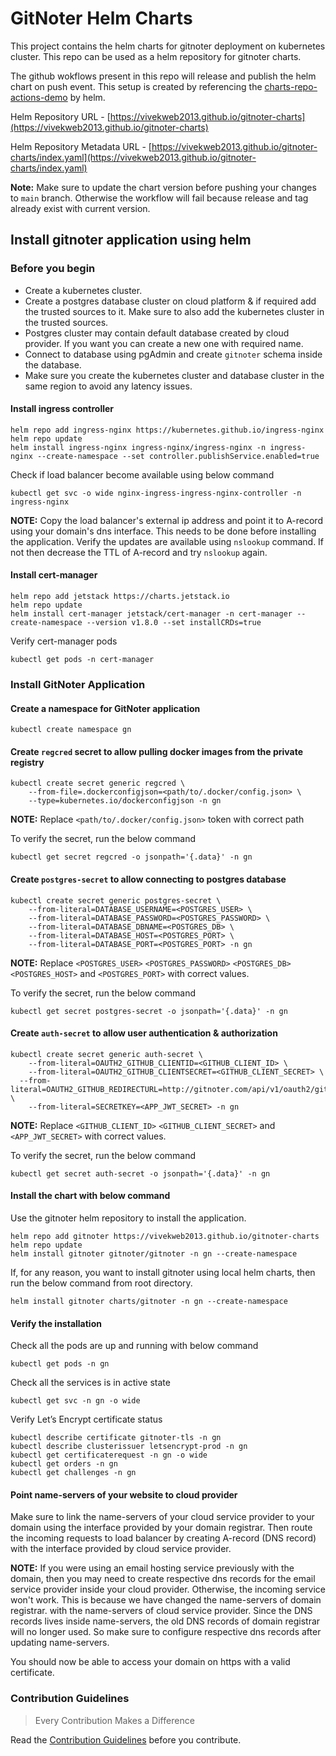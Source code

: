 # GitNoter Helm Charts
This project contains the helm charts for gitnoter deployment on kubernetes cluster. This repo can be used as a helm repository for gitnoter charts.

The github wokflows present in this repo will release and publish the helm chart on push event. This setup is created by referencing the [charts-repo-actions-demo](https://github.com/helm/charts-repo-actions-demo) by helm.

Helm Repository URL - [https://vivekweb2013.github.io/gitnoter-charts](https://vivekweb2013.github.io/gitnoter-charts)

Helm Repository Metadata URL - 
[https://vivekweb2013.github.io/gitnoter-charts/index.yaml](https://vivekweb2013.github.io/gitnoter-charts/index.yaml)

**Note:** Make sure to update the chart version before pushing your changes to `main` branch. Otherwise the workflow will fail because release and tag already exist with current version.

## Install gitnoter application using helm
### Before you begin
-   Create a kubernetes cluster.
-   Create a postgres database cluster on cloud platform & if required add the trusted sources to it. Make sure to also add the kubernetes cluster in the trusted sources.
-   Postgres cluster may contain default database created by cloud provider. If you want you can create a new one with required name.
-   Connect to database using pgAdmin and create `gitnoter` schema inside the database.
-   Make sure you create the kubernetes cluster and database cluster in the same region to avoid any latency issues.

#### Install ingress controller
```shell
helm repo add ingress-nginx https://kubernetes.github.io/ingress-nginx
helm repo update
helm install ingress-nginx ingress-nginx/ingress-nginx -n ingress-nginx --create-namespace --set controller.publishService.enabled=true
```

Check if load balancer become available using below command
```shell
kubectl get svc -o wide nginx-ingress-ingress-nginx-controller -n ingress-nginx
```

**NOTE:** Copy the load balancer's external ip address and point it to A-record using your domain's dns interface.
This needs to be done before installing the application. Verify the updates are available using `nslookup` command.
If not then decrease the TTL of A-record and try `nslookup` again.

#### Install cert-manager
```shell
helm repo add jetstack https://charts.jetstack.io
helm repo update
helm install cert-manager jetstack/cert-manager -n cert-manager --create-namespace --version v1.8.0 --set installCRDs=true
```

Verify cert-manager pods
```shell
kubectl get pods -n cert-manager
```

### Install GitNoter Application

#### Create a namespace for GitNoter application
```shell
kubectl create namespace gn
```

#### Create `regcred` secret to allow pulling docker images from the private registry
```shell
kubectl create secret generic regcred \
    --from-file=.dockerconfigjson=<path/to/.docker/config.json> \
    --type=kubernetes.io/dockerconfigjson -n gn
```

**NOTE:** Replace `<path/to/.docker/config.json>` token with correct path

To verify the secret, run the below command
```shell
kubectl get secret regcred -o jsonpath='{.data}' -n gn
```

#### Create `postgres-secret` to allow connecting to postgres database
```shell
kubectl create secret generic postgres-secret \
    --from-literal=DATABASE_USERNAME=<POSTGRES_USER> \
    --from-literal=DATABASE_PASSWORD=<POSTGRES_PASSWORD> \
    --from-literal=DATABASE_DBNAME=<POSTGRES_DB> \
    --from-literal=DATABASE_HOST=<POSTGRES_PORT> \
    --from-literal=DATABASE_PORT=<POSTGRES_PORT> -n gn
```

**NOTE:** Replace `<POSTGRES_USER>` `<POSTGRES_PASSWORD>` `<POSTGRES_DB>` `<POSTGRES_HOST>` and `<POSTGRES_PORT>` with correct values.

To verify the secret, run the below command
```shell
kubectl get secret postgres-secret -o jsonpath='{.data}' -n gn
```

#### Create `auth-secret` to allow user authentication & authorization
```shell
kubectl create secret generic auth-secret \
	--from-literal=OAUTH2_GITHUB_CLIENTID=<GITHUB_CLIENT_ID> \
	--from-literal=OAUTH2_GITHUB_CLIENTSECRET=<GITHUB_CLIENT_SECRET> \
  --from-literal=OAUTH2_GITHUB_REDIRECTURL=http://gitnoter.com/api/v1/oauth2/github/callback \
	--from-literal=SECRETKEY=<APP_JWT_SECRET> -n gn
```

**NOTE:** Replace `<GITHUB_CLIENT_ID>` `<GITHUB_CLIENT_SECRET>` and `<APP_JWT_SECRET>` with correct values.

To verify the secret, run the below command
```shell
kubectl get secret auth-secret -o jsonpath='{.data}' -n gn
```

#### Install the chart with below command
Use the gitnoter helm repository to install the application.
```shell
helm repo add gitnoter https://vivekweb2013.github.io/gitnoter-charts
helm repo update
helm install gitnoter gitnoter/gitnoter -n gn --create-namespace
```

If, for any reason, you want to install gitnoter using local helm charts, then run the below command from root directory.
```shell
helm install gitnoter charts/gitnoter -n gn --create-namespace
```

#### Verify the installation
Check all the pods are up and running with below command
```shell
kubectl get pods -n gn
```

Check all the services is in active state
```shell
kubectl get svc -n gn -o wide
```

Verify Let’s Encrypt certificate status
```shell
kubectl describe certificate gitnoter-tls -n gn
kubectl describe clusterissuer letsencrypt-prod -n gn
kubectl get certificaterequest -n gn -o wide
kubectl get orders -n gn
kubectl get challenges -n gn
```

#### Point name-servers of your website to cloud provider
Make sure to link the name-servers of your cloud service provider to your domain using the interface provided by your domain registrar.
Then route the incoming requests to load balancer by creating A-record (DNS record) with the interface provided by cloud service provider.

**NOTE:** If you were using an email hosting service previously with the domain,
then you may need to create respective dns records for the email service provider inside your cloud provider.
Otherwise, the incoming service won't work. This is because we have changed the name-servers of domain registrar.
with the name-servers of cloud service provider. 
Since the DNS records lives inside name-servers, the old DNS records of domain registrar will no longer used.
So make sure to configure respective dns records after updating name-servers.

You should now be able to access your domain on https with a valid certificate.

### Contribution Guidelines
> Every Contribution Makes a Difference

Read the [Contribution Guidelines](CONTRIBUTING.md) before you contribute.
